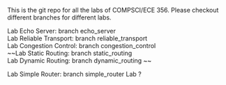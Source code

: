 This is the git repo for all the labs of COMPSCI/ECE 356. Please checkout different branches for different labs.


Lab Echo Server: branch echo_server  
Lab Reliable Transport: branch reliable_transport  
Lab Congestion Control: branch congestion_control  
~~Lab Static Routing: branch static_routing  
Lab Dynamic Routing: branch dynamic_routing  ~~

Lab Simple Router: branch simple_router
Lab ?


